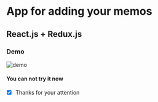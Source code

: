 # App for adding your memos

## React.js + Redux.js

### Demo

![demo](https://imgur.com/RBZSuLf.gif)

#### You can not try it now

* [x] Thanks for your attention
